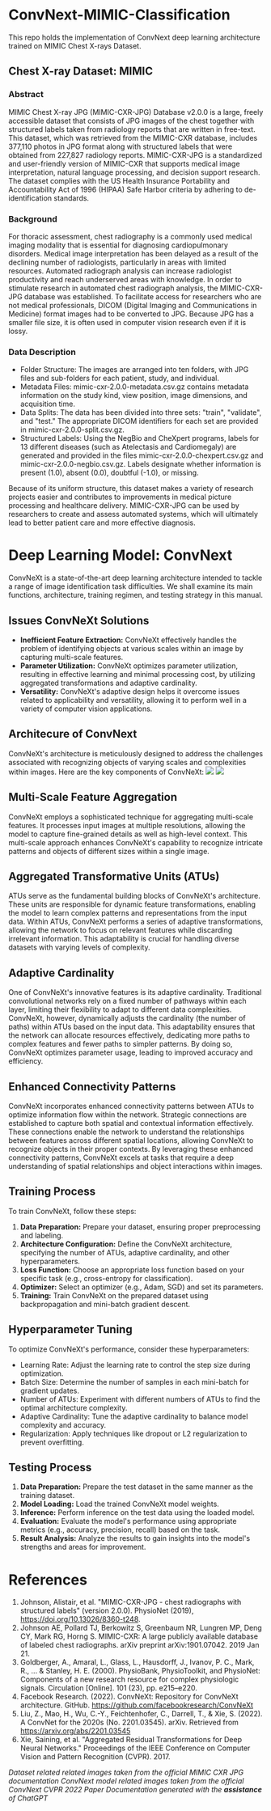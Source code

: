 # ConvNext-MIMIC-Classification
This repo holds the implementation of ConvNext deep learning architecture trained on MIMIC Chest X-rays Dataset.

## Chest X-ray Dataset: MIMIC

### Abstract
MIMIC Chest X-ray JPG (MIMIC-CXR-JPG) Database v2.0.0 is a large, freely accessible dataset that consists of JPG images of the chest together with structured labels taken from radiology reports that are written in free-text. This dataset, which was retrieved from the MIMIC-CXR database, includes 377,110 photos in JPG format along with structured labels that were obtained from 227,827 radiology reports. MIMIC-CXR-JPG is a standardized and user-friendly version of MIMIC-CXR that supports medical image interpretation, natural language processing, and decision support research. The dataset complies with the US Health Insurance Portability and Accountability Act of 1996 (HIPAA) Safe Harbor criteria by adhering to de-identification standards.

### Background
For thoracic assessment, chest radiography is a commonly used medical imaging modality that is essential for diagnosing cardiopulmonary disorders. Medical image interpretation has been delayed as a result of the declining number of radiologists, particularly in areas with limited resources. Automated radiograph analysis can increase radiologist productivity and reach underserved areas with knowledge. In order to stimulate research in automated chest radiograph analysis, the MIMIC-CXR-JPG database was established. To facilitate access for researchers who are not medical professionals, DICOM (Digital Imaging and Communications in Medicine) format images had to be converted to JPG. Because JPG has a smaller file size, it is often used in computer vision research even if it is lossy.


### Data Description

- Folder Structure: The images are arranged into ten folders, with JPG files and sub-folders for each patient, study, and individual.
- Metadata Files: mimic-cxr-2.0.0-metadata.csv.gz contains metadata information on the study kind, view position, image dimensions, and acquisition time.
- Data Splits: The data has been divided into three sets: "train", "validate", and "test." The appropriate DICOM identifiers for each set are provided in mimic-cxr-2.0.0-split.csv.gz.
- Structured Labels: Using the NegBio and CheXpert programs, labels for 13 different diseases (such as Atelectasis and Cardiomegaly) are generated and provided in the files mimic-cxr-2.0.0-chexpert.csv.gz and mimic-cxr-2.0.0-negbio.csv.gz. Labels designate whether information is present (1.0), absent (0.0), doubtful (-1.0), or missing.

Because of its uniform structure, this dataset makes a variety of research projects easier and contributes to improvements in medical picture processing and healthcare delivery. MIMIC-CXR-JPG can be used by researchers to create and assess automated systems, which will ultimately lead to better patient care and more effective diagnosis.


# Deep Learning Model: ConvNext
ConvNeXt is a state-of-the-art deep learning architecture intended to tackle a range of image identification task difficulties. We shall examine its main functions, architecture, training regimen, and testing strategy in this manual.


## Issues ConvNeXt Solutions

- **Inefficient Feature Extraction:** ConvNeXt effectively handles the problem of identifying objects at various scales within an image by capturing multi-scale features.
- **Parameter Utilization:** ConvNeXt optimizes parameter utilization, resulting in effective learning and minimal processing cost, by utilizing aggregated transformations and adaptive cardinality.
- **Versatility:** ConvNeXt's adaptive design helps it overcome issues related to applicability and versatility, allowing it to perform well in a variety of computer vision applications.




## Architecure of ConvNext
ConvNeXt's architecture is meticulously designed to address the challenges associated with recognizing objects of varying scales and complexities within images. Here are the key components of ConvNeXt:
![](https://user-images.githubusercontent.com/8370623/180626875-fe958128-6102-4f01-9ca4-e3a30c3148f9.png)
![](./img1.png)
## Multi-Scale Feature Aggregation
ConvNeXt employs a sophisticated technique for aggregating multi-scale features. It processes input images at multiple resolutions, allowing the model to capture fine-grained details as well as high-level context. This multi-scale approach enhances ConvNeXt's capability to recognize intricate patterns and objects of different sizes within a single image.

## Aggregated Transformative Units (ATUs)
ATUs serve as the fundamental building blocks of ConvNeXt's architecture. These units are responsible for dynamic feature transformations, enabling the model to learn complex patterns and representations from the input data. Within ATUs, ConvNeXt performs a series of adaptive transformations, allowing the network to focus on relevant features while discarding irrelevant information. This adaptability is crucial for handling diverse datasets with varying levels of complexity.

## Adaptive Cardinality
One of ConvNeXt's innovative features is its adaptive cardinality. Traditional convolutional networks rely on a fixed number of pathways within each layer, limiting their flexibility to adapt to different data complexities. ConvNeXt, however, dynamically adjusts the cardinality (the number of paths) within ATUs based on the input data. This adaptability ensures that the network can allocate resources effectively, dedicating more paths to complex features and fewer paths to simpler patterns. By doing so, ConvNeXt optimizes parameter usage, leading to improved accuracy and efficiency.

## Enhanced Connectivity Patterns
ConvNeXt incorporates enhanced connectivity patterns between ATUs to optimize information flow within the network. Strategic connections are established to capture both spatial and contextual information effectively. These connections enable the network to understand the relationships between features across different spatial locations, allowing ConvNeXt to recognize objects in their proper contexts. By leveraging these enhanced connectivity patterns, ConvNeXt excels at tasks that require a deep understanding of spatial relationships and object interactions within images.


## Training Process

To train ConvNeXt, follow these steps:

1. **Data Preparation:** Prepare your dataset, ensuring proper preprocessing and labeling.
2. **Architecture Configuration:** Define the ConvNeXt architecture, specifying the number of ATUs, adaptive cardinality, and other hyperparameters.
3. **Loss Function:** Choose an appropriate loss function based on your specific task (e.g., cross-entropy for classification).
4. **Optimizer:** Select an optimizer (e.g., Adam, SGD) and set its parameters.
5. **Training:** Train ConvNeXt on the prepared dataset using backpropagation and mini-batch gradient descent.

## Hyperparameter Tuning

To optimize ConvNeXt's performance, consider these hyperparameters:

- Learning Rate: Adjust the learning rate to control the step size during optimization.
- Batch Size: Determine the number of samples in each mini-batch for gradient updates.
- Number of ATUs: Experiment with different numbers of ATUs to find the optimal architecture complexity.
- Adaptive Cardinality: Tune the adaptive cardinality to balance model complexity and accuracy.
- Regularization: Apply techniques like dropout or L2 regularization to prevent overfitting.

## Testing Process

1. **Data Preparation:** Prepare the test dataset in the same manner as the training dataset.
2. **Model Loading:** Load the trained ConvNeXt model weights.
3. **Inference:** Perform inference on the test data using the loaded model.
4. **Evaluation:** Evaluate the model's performance using appropriate metrics (e.g., accuracy, precision, recall) based on the task.
5. **Result Analysis:** Analyze the results to gain insights into the model's strengths and areas for improvement.





# References
1. Johnson, Alistair, et al. "MIMIC-CXR-JPG - chest radiographs with structured labels" (version 2.0.0). PhysioNet (2019), https://doi.org/10.13026/8360-t248.
2. Johnson AE, Pollard TJ, Berkowitz S, Greenbaum NR, Lungren MP, Deng CY, Mark RG, Horng S. MIMIC-CXR: A large publicly available database of labeled chest radiographs. arXiv preprint arXiv:1901.07042. 2019 Jan 21.
3. Goldberger, A., Amaral, L., Glass, L., Hausdorff, J., Ivanov, P. C., Mark, R., ... & Stanley, H. E. (2000). PhysioBank, PhysioToolkit, and PhysioNet: Components of a new research resource for complex physiologic signals. Circulation [Online]. 101 (23), pp. e215–e220.
4. Facebook Research. (2022). ConvNeXt: Repository for ConvNeXt architecture. GitHub. https://github.com/facebookresearch/ConvNeXt
5. Liu, Z., Mao, H., Wu, C.-Y., Feichtenhofer, C., Darrell, T., & Xie, S. (2022). A ConvNet for the 2020s (No. 2201.03545). arXiv. Retrieved from https://arxiv.org/abs/2201.03545
6. Xie, Saining, et al. "Aggregated Residual Transformations for Deep Neural Networks." Proceedings of the IEEE Conference on Computer Vision and Pattern Recognition (CVPR). 2017.

*Dataset related related images taken from the official MIMIC CXR JPG documentation*
*ConvNext model related images taken from the official ConvNext CVPR 2022 Paper*
*Documentation generated with the **assistance** of ChatGPT*